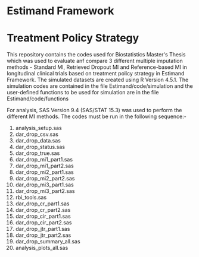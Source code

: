 # Estimand Framework
# Treatment Policy Strategy
This repository contains the codes used for Biostatistics Master's Thesis which was used to evaluate anf compare 3 different multiple imputation methods - Standard MI, Retrieved Dropout MI and Reference-based MI in longitudinal clinical trials based on treatment policy strategy in Estimand Framework. The simulated datasets are created using R Version 4.5.1.
The simulation codes are contained in the file Estimand/code/simulation and the user-defined functions to be used for simulation are in the file Estimand/code/functions

For analysis, SAS Version 9.4 (SAS/STAT 15.3) was used to perform the different MI methods. The codes must be run in the following sequence:-
1. analysis_setup.sas
2. dar_drop_csv.sas
3. dar_drop_data.sas
4. dar_drop_status.sas
5. dar_drop_true.sas
6. dar_drop_mi1_part1.sas
7. dar_drop_mi1_part2.sas
8. dar_drop_mi2_part1.sas
9. dar_drop_mi2_part2.sas
10. dar_drop_mi3_part1.sas
11. dar_drop_mi3_part2.sas
12. rbi_tools.sas
13. dar_drop_cr_part1.sas
14. dar_drop_cr_part2.sas
15. dar_drop_cir_part1.sas
16. dar_drop_cir_part2.sas
17. dar_drop_jtr_part1.sas
18. dar_drop_jtr_part2.sas
19. dar_drop_summary_all.sas
20. analysis_plots_all.sas
